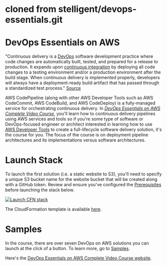 # cloned from stelligent/devops-essentials.git

# DevOps Essentials on AWS
"Continuous delivery is a [DevOps](https://aws.amazon.com/devops/) software development practice where code changes are automatically built, tested, and prepared for a release to production. It expands upon [continuous integration](https://aws.amazon.com/devops/continuous-integration/) by deploying all code changes to a testing environment and/or a production environment after the build stage. When continuous delivery is implemented properly, developers will always have a deployment-ready build artifact that has passed through a standardized test process." [Source](https://aws.amazon.com/devops/continuous-delivery/)

AWS CodePipeline (along with other AWS Developer Tools such as AWS CodeCommit, AWS CodeBuild, and AWS CodeDeploy) is a fully-managed service for orchestrating continuous delivery. In *[DevOps Essentials on AWS Complete Video Course](https://www.udemy.com/devops-essentials-on-aws/)*, you'll learn how to continuous delivery pipelines using AWS services and tools so if you're some type of software or DevOps-focused engineer or architect interested in learning how to use [AWS Developer Tools](https://aws.amazon.com/products/developer-tools/) to create a full-lifecycle software delivery solution, it's the course for you. The focus of the course is on deployment pipeline architectures and its implementations versus software architectures.


# Launch Stack
To launch the first solution (i.e. a static website to S3), you'll need to specify a unique S3 bucket name for the website bucket that will be created along with a GitHub token. Review and ensure you've configured the [Prerequisites](https://github.com/stelligent/devops-essentials/wiki/Prerequisites) before launching the stack below.

[![Launch CFN stack](https://s3.amazonaws.com/cloudformation-examples/cloudformation-launch-stack.png)](https://us-east-1.console.aws.amazon.com/cloudformation/home?region=us-east-1#/stacks/create/template?stackName=devops-essentials-static&templateURL=https://s3.amazonaws.com/www.devopsessentialsaws.com/samples/static/pipeline.yml) 

The CloudFormation template is available [here](https://s3.amazonaws.com/www.devopsessentialsaws.com/samples/static/pipeline.yml).

# Samples
In the course, there are over seven DevOps on AWS solutions you can launch at the click of a button. To learn more, go to [Samples](https://github.com/stelligent/devops-essentials/tree/master/samples). 

Here's the [DevOps Essentials on AWS Complete Video Course website](http://www.devopsessentialsaws.com/).
